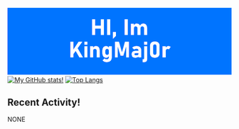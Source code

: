 [![Profile](https://raw.githubusercontent.com/kingmaj0r/KingMaj0r/master/index.png)](https://github.com/KingMaj0r)
<br>
[![My GitHub stats!](https://github-readme-stats.vercel.app/api?username=KingMaj0r&show_icons=true&theme=tokyonight)](https://github.com/KingMaj0r)
[![Top Langs]()](https://github.com/KingMaj0r)
<br>


## Recent Activity!
<!--START_SECTION:activity-->
NONE 
<!--END_SECTION:activity-->
